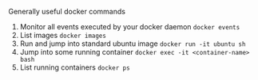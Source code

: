 Generally useful docker commands
1. Monitor all events executed by your docker daemon `docker events`
2. List images `docker images`
3. Run and jump into standard ubuntu image `docker run -it ubuntu sh`
4. Jump into some running container `docker exec -it <container-name> bash`
5. List running containers `docker ps`
